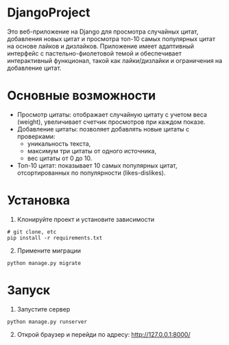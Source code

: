 # **DjangoProject**
Это веб-приложение на Django для просмотра случайных цитат, добавления новых цитат и просмотра топ-10 самых популярных цитат на основе лайков и дизлайков. Приложение имеет адаптивный интерфейс с пастельно-фиолетовой темой и обеспечивает интерактивный функционал, такой как лайки/дизлайки и ограничения на добавление цитат.


# **Основные возможности**
* Просмотр цитаты: отображает случайную цитату с учетом веса (weight), увеличивает счетчик просмотров при каждом показе.
* Добавление цитаты: позволяет добавлять новые цитаты с проверками:
  * уникальность текста,
  * максимум три цитаты от одного источника,
  * вес цитаты от 0 до 10.
* Топ-10 цитат: показывает 10 самых популярных цитат, отсортированных по популярности (likes-dislikes).

# **Установка**
1. Клонируйте проект и установите зависимости
```
# git clone, etc
pip install -r requirements.txt
```
2.  Примените миграции
```
python manage.py migrate
```
# **Запуск**
1. Запустите сервер
```
python manage.py runserver
```
2. Открой браузер и перейди по адресу: http://127.0.0.1:8000/

